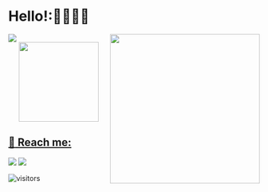 # Hello!:👩🏻‍💻👋

<img src="https://img.shields.io/static/v1?label=Overview&message=nikita7526">
<img src="https://raw.githubusercontent.com/MicaelliMedeiros/micaellimedeiros/master/image/computer-illustration.png" width="300px" align="right">
<div>
<div align="center">
  <a href="https://github.com/nikita7526">
  <img height="160em" src="https://github-readme-stats.vercel.app/api?username=nikita7526&show_icons=true&theme=dracula&include_all_commits=true&count_private=true"/>
 <!--<img height="160em" src="https://github-readme-stats.vercel.app/api/top-langs/?username=nikita7526&layout=compact&langs_count=7&theme=dracula"/>--!>
    
</div>
    
## :love_letter: Reach me:
  
<div> 

  <a href = "mailto:iamnikita004@gmail.com"><img src="https://img.shields.io/badge/-Gmail-23E4405F?style=for-the-badge&logo=gmail&logoColor=white" target="_blank"></a>
  <a href="https://www.linkedin.com/in/nikita-kumari-09bb85262/" target="_blank"><img src="https://img.shields.io/badge/-LinkedIn-%230077B5?style=for-the-badge&logo=linkedin&logoColor=white" target="_blank"></a> 
 
</div>

![visitors](https://komarev.com/ghpvc/?username=nikita7526&style=flat-square)
